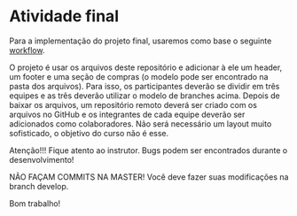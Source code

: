 # Atividade final
Para a implementação do projeto final, usaremos como base o seguinte [workflow](https://nvie.com/files/Git-branching-model.pdf).

O projeto é usar os arquivos deste repositório e adicionar à ele um header, um footer e uma seção de compras (o modelo pode ser encontrado na pasta dos arquivos). Para isso, os participantes deverão se dividir em três equipes e as três deverão utilizar o modelo de branches acima. Depois de baixar os arquivos, um repositório remoto deverá ser criado com os arquivos no GitHub e os integrantes de cada equipe deverão ser adicionados como colaboradores. Não será necessário um layout muito sofisticado, o objetivo do curso não é esse. 

Atenção!!! Fique atento ao instrutor. Bugs podem ser encontrados durante o desenvolvimento! 

NÃO FAÇAM COMMITS NA MASTER! Você deve fazer suas modificações na branch develop.

Bom trabalho!

